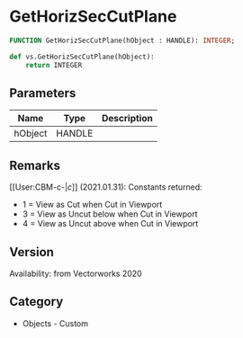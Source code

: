 # GetHorizSecCutPlane

```pascal
FUNCTION GetHorizSecCutPlane(hObject : HANDLE): INTEGER;
```

```python
def vs.GetHorizSecCutPlane(hObject):
    return INTEGER
```

## Parameters
|Name|Type|Description|
|---|---|---|
|hObject|HANDLE|   |

## Remarks
[[User:CBM-c-|_c_]] (2021.01.31): Constants returned:
* 1 = View as Cut when Cut in Viewport
* 3 = View as Uncut below when Cut in Viewport
* 4 = View as Uncut above when Cut in Viewport

## Version
Availability: from Vectorworks 2020

## Category
* Objects - Custom

